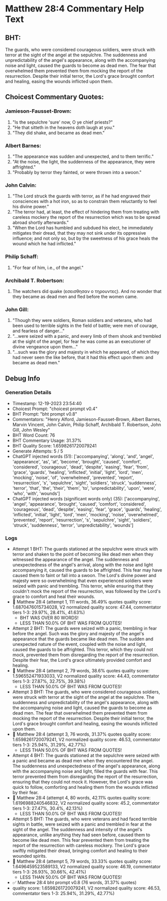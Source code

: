 # Matthew 28:4 Commentary Help Text

## BHT:
The guards, who were considered courageous soldiers, were struck with terror at the sight of the angel at the sepulchre. The suddenness and unpredictability of the angel's appearance, along with the accompanying noise and light, caused the guards to become as dead men. The fear that overwhelmed them prevented them from mocking the report of the resurrection. Despite their initial terror, the Lord's grace brought comfort and healing, easing the wounds inflicted upon them.

## Choicest Commentary Quotes:
### Jamieson-Fausset-Brown:
1. "Is the sepulchre 'sure' now, O ye chief priests?" 
2. "He that sitteth in the heavens doth laugh at you." 
3. "They did shake, and became as dead men."

### Albert Barnes:
1. "The appearance was sudden and unexpected, and to them terrific."
2. "At the noise, the light, the suddenness of the appearance, they were affrighted."
3. "Probably by terror they fainted, or were thrown into a swoon."

### John Calvin:
1. "The Lord struck the guards with terror, as if he had engraved their consciences with a hot iron, so as to constrain them reluctantly to feel his divine power."
2. "The terror had, at least, the effect of hindering them from treating with careless mockery the report of the resurrection which was to be spread abroad shortly afterwards."
3. "When the Lord has humbled and subdued his elect, he immediately mitigates their dread, that they may not sink under its oppressive influence; and not only so, but by the sweetness of his grace heals the wound which he had inflicted."

### Philip Schaff:
1. "For fear of him, i.e., of the angel."

### Archibald T. Robertson:
1.  The watchers did quake (εσεισθησαν ο τηρουντες). And no wonder that they became as dead men and fled before the women came. 


### John Gill:
1. "Though they were soldiers, Roman soldiers and veterans, who had been used to terrible sights in the field of battle; were men of courage, and fearless of danger..."
2. "...were seized with a panic, and every limb of them shook and trembled at the sight of the angel, for fear he was come as an executioner of divine vengeance upon them..."
3. "...such was the glory and majesty in which he appeared, of which they had never seen the like before, that it had this effect upon them: and became as dead men."


## Debug Info
### Generation Details
- Timestamp: 12-19-2023 23:54:40
- Choicest Prompt: "choicest prompt v0.4"
- BHT Prompt: "bht prompt v0.8"
- Commentators: "Henry Alford, Jamieson-Fausset-Brown, Albert Barnes, Marvin Vincent, John Calvin, Philip Schaff, Archibald T. Robertson, John Gill, John Wesley"
- BHT Word Count: 76
- BHT Commentary Usage: 31.37%
- BHT Quality Score: 1.6598261720079241
- Generate Attempts: 5 / 5
- ChatGPT injected words (51):
	['accompanying', 'along', 'and', 'angel', 'appearance', 'as', 'at', 'become', 'brought', 'caused', 'comfort', 'considered', 'courageous', 'dead', 'despite', 'easing', 'fear', 'from', 'grace', 'guards', 'healing', 'inflicted', 'initial', 'light', 'lord', 'men', 'mocking', 'noise', 'of', 'overwhelmed', 'prevented', 'report', 'resurrection', 's', 'sepulchre', 'sight', 'soldiers', 'struck', 'suddenness', 'terror', 'that', 'the', 'their', 'them', 'to', 'unpredictability', 'upon', 'were', 'who', 'with', 'wounds']
- ChatGPT injected words (significant words only) (35):
	['accompanying', 'angel', 'appearance', 'brought', 'caused', 'comfort', 'considered', 'courageous', 'dead', 'despite', 'easing', 'fear', 'grace', 'guards', 'healing', 'inflicted', 'initial', 'light', 'lord', 'men', 'mocking', 'noise', 'overwhelmed', 'prevented', 'report', 'resurrection', 's', 'sepulchre', 'sight', 'soldiers', 'struck', 'suddenness', 'terror', 'unpredictability', 'wounds']

### Logs
- Attempt 1 BHT: The guards stationed at the sepulchre were struck with terror and shaken to the point of becoming like dead men when they witnessed the appearance of the angel. The suddenness and unexpectedness of the angel's arrival, along with the noise and light accompanying it, caused the guards to be affrighted. This fear may have caused them to faint or fall into a swoon. The Lord's divine power and majesty were so overwhelming that even experienced soldiers were seized with panic and trembling. This terror, while ensuring that they couldn't mock the report of the resurrection, was followed by the Lord's grace to comfort and heal their wounds.
- 🔄 Matthew 28:4 (attempt 1, 111 words, 36.49% quotes quality score: 1.6870476015734028, V2 normalized quality score: 47.44, commentator tiers 1-3: 29.97%, 28.41%, 41.63%) 
	- BHT WAS OVER 80 WORDS! 
	- LESS THAN 50.0% OF BHT WAS FROM QUOTES!
- Attempt 2 BHT: The guards were seized with a panic, trembling in fear before the angel. Such was the glory and majesty of the angel's appearance that the guards became like dead men. The sudden and unexpected nature of the event, coupled with the noise and light, caused the guards to be affrighted. This terror, which they could not mock, prevented them from disregarding the report of the resurrection. Despite their fear, the Lord's grace ultimately provided comfort and healing.
- 🔄 Matthew 28:4 (attempt 2, 79 words, 38.6% quotes quality score: 1.596552471933033, V2 normalized quality score: 44.43, commentator tiers 1-3: 27.87%, 32.75%, 39.38%) 
	- LESS THAN 50.0% OF BHT WAS FROM QUOTES!
- Attempt 3 BHT: The guards, who were considered courageous soldiers, were struck with terror at the sight of the angel at the sepulchre. The suddenness and unpredictability of the angel's appearance, along with the accompanying noise and light, caused the guards to become as dead men. The fear that overwhelmed them prevented them from mocking the report of the resurrection. Despite their initial terror, the Lord's grace brought comfort and healing, easing the wounds inflicted upon them.
- 🔄 Matthew 28:4 (attempt 3, 76 words, 31.37% quotes quality score: 1.6598261720079241, V2 normalized quality score: 46.53, commentator tiers 1-3: 25.94%, 31.29%, 42.77%) 
	- LESS THAN 50.0% OF BHT WAS FROM QUOTES!
- Attempt 4 BHT: The guards stationed at the sepulchre were seized with a panic and became as dead men when they encountered the angel. The suddenness and unexpectedness of the angel's appearance, along with the accompanying noise and light, filled the guards with fear. This terror prevented them from disregarding the report of the resurrection, ensuring that they could not mock it. However, the Lord's grace was quick to follow, comforting and healing them from the wounds inflicted by their fear.
- 🔄 Matthew 28:4 (attempt 4, 80 words, 42.11% quotes quality score: 1.6196988240546832, V2 normalized quality score: 45.2, commentator tiers 1-3: 27.47%, 30.4%, 42.13%) 
	- LESS THAN 50.0% OF BHT WAS FROM QUOTES!
- Attempt 5 BHT: The guards, who were veterans and had faced terrible sights in battle, were seized with a panic and trembled in fear at the sight of the angel. The suddenness and intensity of the angel's appearance, unlike anything they had seen before, caused them to become like dead men. This fear prevented them from treating the report of the resurrection with careless mockery. The Lord's grace swiftly mitigated their dread, bringing comfort and healing to their wounded spirits.
- 🔄 Matthew 28:4 (attempt 5, 79 words, 33.33% quotes quality score: 1.6496459523589133, V2 normalized quality score: 46.19, commentator tiers 1-3: 26.93%, 30.66%, 42.41%) 
	- LESS THAN 50.0% OF BHT WAS FROM QUOTES!
- ✅ Matthew 28:4 bht prompt v0.8 (76 words, 31.37% quotes)
- quality score: 1.6598261720079241, V2 normalized quality score: 46.53, commentator tiers 1-3: 25.94%, 31.29%, 42.77%)